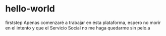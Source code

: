 # hello-world
firststep
Apenas comenzaré a trabajar en ésta plataforma, espero no morir en el intento y que el Servicio Social no me haga quedarme sin pelo.a
